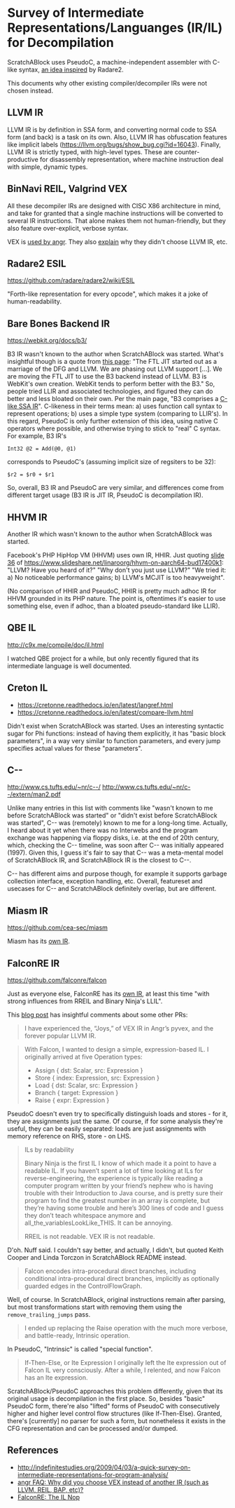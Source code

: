 Survey of Intermediate Representations/Languanges (IR/IL) for Decompilation
===========================================================================

ScratchABlock uses PseudoC, a machine-independent assembler with C-like
syntax,
[an idea inspired](https://radare.gitbooks.io/radare2book/content/visual_mode/visual_disassembly.html#asmpseudo-enable-pseudo-syntax)
by Radare2.

This documents why other existing compiler/decompiler IRs were not
chosen instead.

LLVM IR
-------

LLVM IR is by definition in SSA form, and converting normal code to SSA
form (and back) is a task on its own. Also, LLVM IR has obfuscation
features like implicit labels (https://llvm.org/bugs/show_bug.cgi?id=16043).
Finally, LLVM IR is strictly typed, with high-level types. These are
counter-productive for disassembly representation, where machine instruction
deal with simple, dynamic types.

BinNavi REIL, Valgrind VEX
--------------------------

All these decompiler IRs are designed with CISC X86 architecture in
mind, and take for granted that a single machine instructions will be
converted to several IR instructions. That alone makes them not
human-friendly, but they also feature over-explicit, verbose syntax.

VEX is [used by angr](https://docs.angr.io/docs/ir.html). They also
[explain](https://docs.angr.io/docs/faq.html#why-did-you-choose-vex-instead-of-another-ir-such-as-llvm-reil-bap-etc)
why they didn't choose LLVM IR, etc.

Radare2 ESIL
------------

https://github.com/radare/radare2/wiki/ESIL

"Forth-like representation for every opcode", which makes it a joke
of human-readability.

Bare Bones Backend IR
---------------------

https://webkit.org/docs/b3/

B3 IR wasn't known to the author when ScratchABlock was started. What's
insightful though is a quote from [this page](https://trac.webkit.org/wiki/FTLJIT):
"The FTL JIT started out as a marriage of the DFG and LLVM. We are phasing out LLVM
support [...]. We are moving the FTL JIT to use the B3 backend instead of LLVM.
B3 is WebKit's own creation. WebKit tends to perform better with the B3." So,
people tried LLIR and associated technologies, and figured they can do better
and less bloated on their own. Per the main page, "B3 comprises a
[C-like SSA IR](https://webkit.org/docs/b3/intermediate-representation.html)".
C-likeness in their terms mean: a) uses function call syntax to represent
operations; b) uses a simple type system (comparing to LLIR's). In this regard,
PseudoC is only further extension of this idea, using native C operators where
possible, and otherwise trying to stick to "real" C syntax. For example, B3 IR's

    Int32 @2 = Add(@0, @1)

corresponds to PseudoC's (assuming implicit size of regsiters to be 32):

    $r2 = $r0 + $r1

So, overall, B3 IR and PseudoC are very similar, and differences come from
different target usage (B3 IR is JIT IR, PseudoC is decompilation IR).

HHVM IR
-------

Another IR which wasn't known to the author when ScratchABlock was started.

Facebook's PHP HipHop VM (HHVM) uses own IR, HHIR. Just quoting
[slide 36](https://image.slidesharecdn.com/hhvmonaarch64-bud17-400k1-170320163554/95/hhvm-on-aarch64-bud17400k1-36-638.jpg?cb=1490027817)
of https://www.slideshare.net/linaroorg/hhvm-on-aarch64-bud17400k1:
"LLVM? Have you heard of it?" "Why don't you just use LLVM?" "We tried it:
a) No noticeable performance gains; b) LLVM's MCJIT is too heavyweight".

(No comparison of HHIR and PseudoC, HHIR is pretty much adhoc IR for HHVM
grounded in its PHP nature. The point is, oftentimes it's easier to use
something else, even if adhoc, than a bloated pseudo-standard like LLIR).

QBE IL
------

http://c9x.me/compile/doc/il.html

I watched QBE project for a while, but only recently figured that its
intermediate language is well documented.

Creton IL
---------

* https://cretonne.readthedocs.io/en/latest/langref.html
* https://cretonne.readthedocs.io/en/latest/compare-llvm.html

Didn't exist when ScratchABlock was started. Uses an interesting syntactic
sugar for Phi functions: instead of having them explicitly, it has "basic
block parameters", in a way very similar to function parameters, and
every jump specifies actual values for these "parameters".

C--
---

http://www.cs.tufts.edu/~nr/c--/
http://www.cs.tufts.edu/~nr/c--/extern/man2.pdf

Unlike many entries in this list with comments like "wasn't known to me
before ScratchABlock was started" or "didn't exist before ScratchABlock
was started", C-- was (remotely) known to me for a long-long time. Actually,
I heard about it yet when there was no Interwebs and the program exchange
was happening via floppy disks, i.e. at the end of 20th century, which,
checking the C-- timeline, was soon after C-- was initially appeared
(1997). Given this, I guess it's fair to say that C-- was a meta-mental
model of ScratchABlock IR, and ScratchABlock IR is the closest to C--.

C-- has different aims and purpose though, for example it supports garbage
collection interface, exception handling, etc. Overall, featureset and
usecases for C-- and ScratchABlock definitely overlap, but are different.

Miasm IR
--------

https://github.com/cea-sec/miasm

Miasm has its [own IR](https://github.com/cea-sec/miasm#intermediate-representation).

FalconRE IR
-----------

https://github.com/falconre/falcon

Just as everyone else, FalconRE has its [own IR](https://docs.rs/falcon/0.3.1/falcon/il/index.html),
at least this time "with strong influences from RREIL and Binary Ninja's LLIL".

This [blog post](http://reversing.io/posts/the-il-nop/) has insightful
comments about some other PRs:

> I have experienced the, “Joys,” of VEX IR in Angr’s pyvex, and
> the forever popular LLVM IR.

> With Falcon, I wanted to design a simple, expression-based IL. I originally
> arrived at five Operation types:
>  * Assign { dst: Scalar,       src: Expression }
>  * Store  { index: Expression, src: Expression }
>  * Load   { dst: Scalar,       src: Expression }
>  * Branch { target: Expression }
>  * Raise  { expr: Expression }

PseudoC doesn't even try to specifically distinguish loads and stores - for
it, they are assignments just the same. Of course, if for some analysis
they're useful, they can be easily separated: loads are just assignments
with memory reference on RHS, store - on LHS.

> ILs by readability
>
> Binary Ninja is the first IL I know of which made it a point to have a
> readable IL. If you haven’t spent a lot of time looking at ILs for
> reverse-engineering, the experience is typically like reading a computer
> program written by your friend’s nephew who is having trouble with their
> Introduction to Java course,  and is pretty sure their program to find the
> greatest number in an array is complete, but they’re having some trouble
> and here’s 300 lines of code and I guess they don’t teach whitespace
> anymore and all_the_variablesLookLike_THIS. It can be annoying.
>
> RREIL is not readable. VEX IR is not readable.

D'oh. Nuff said. I couldn't say better, and actually, I didn't, but quoted
Keith Cooper and Linda Torczon in ScratchABlock README instead.

> Falcon encodes intra-procedural direct branches, including conditional
> intra-procedural direct branches, implicitly as optionally guarded edges
> in the ControlFlowGraph.

Well, of course. In ScratchABlock, original instructions remain after
parsing, but most transformations start with removing them using
the `remove_trailing_jumps` pass.

> I ended up replacing the Raise operation with the much more verbose,
> and battle-ready, Intrinsic operation.

In PseudoC, "Intrinsic" is called "special function".

> If-Then-Else, or Ite Expression
> I originally left the Ite expression out of Falcon IL very consciously.
> After a while, I relented, and now Falcon has an Ite expression.

ScratchABlock/PseudoC approaches this problem differently, given that its
original usage is decompilation in the first place. So, besides "basic"
PseudoC form, there're also "lifted" forms of PseudoC with consecutively
higher and higher level control flow structures (like If-Then-Else). Granted,
there's [currently] no parser for such a form, but nonetheless it exists
in the CFG representation and can be processed and/or dumped.

References
----------
* http://indefinitestudies.org/2009/04/03/a-quick-survey-on-intermediate-representations-for-program-analysis/
* [angr FAQ: Why did you choose VEX instead of another IR (such as LLVM, REIL, BAP, etc)?](https://docs.angr.io/docs/faq.html#why-did-you-choose-vex-instead-of-another-ir-such-as-llvm-reil-bap-etc)
* [FalconRE: The IL Nop](http://reversing.io/posts/the-il-nop/)
